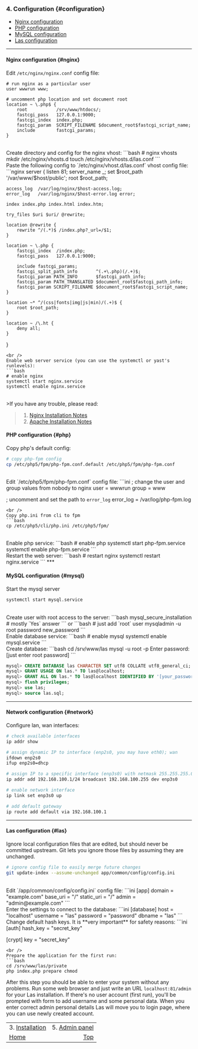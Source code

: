 ### 4. Configuration {#configuration}
- [Nginx configuration](#nginx)
- [PHP configuration](#php)
- [MySQL configuration](#mysql)
- [Las configuration](#las)
***

#### Nginx configuration {#nginx}
Edit `/etc/nginx/nginx.conf` config file:

```nginx
# run nginx as a particular user
user wwwrun www;

# uncomment php location and set document root
location ~ \.php$ {
    root           /srv/www/htdocs/;
    fastcgi_pass   127.0.0.1:9000;
    fastcgi_index  index.php;
    fastcgi_param  SCRIPT_FILENAME $document_root$fastcgi_script_name;
    include        fastcgi_params;
}
```
<br />
Create directory and config for the nginx vhost:
```bash
# nginx vhosts
mkdir /etc/nginx/vhosts.d
touch /etc/nginx/vhosts.d/las.conf
```
<br />
Paste the following config to `/etc/nginx/vhost.d/las.conf` vhost config file:
```nginx
server {
    listen      81;
    server_name _;
    set         $root_path '/var/www/$host/public';
    root        $root_path;

    access_log  /var/log/nginx/$host-access.log;
    error_log   /var/log/nginx/$host-error.log error;

    index index.php index.html index.htm;

    try_files $uri $uri/ @rewrite;

    location @rewrite {
        rewrite ^/(.*)$ /index.php?_url=/$1;
    }

    location ~ \.php {
        fastcgi_index  /index.php;
        fastcgi_pass   127.0.0.1:9000;

        include fastcgi_params;
        fastcgi_split_path_info       ^(.+\.php)(/.+)$;
        fastcgi_param PATH_INFO       $fastcgi_path_info;
        fastcgi_param PATH_TRANSLATED $document_root$fastcgi_path_info;
        fastcgi_param SCRIPT_FILENAME $document_root$fastcgi_script_name;
    }

    location ~* ^/(css|fonts|img|js|min)/(.+)$ {
        root $root_path;
    }

    location ~ /\.ht {
        deny all;
    }
}
```
<br />
Enable web server service (you can use the systemctl or yast's runlevels):
```bash
# enable nginx
systemctl start nginx.service
systemctl enable nginx.service
```
<br />
>If you have any trouble, please read:

>1. [Nginx Installation Notes](configuration/nginx)
>2. [Apache Installation Notes](configuration/apache)

#### PHP configuration {#php}
Copy php's default config:
```bash
# copy php-fpm config
cp /etc/php5/fpm/php-fpm.conf.default /etc/php5/fpm/php-fpm.conf
```
<br />
Edit `/etc/php5/fpm/php-fpm.conf` config file:
```ini
; change the user and group values from nobody to nginx
user = wwwrun
group = www

; uncomment and set the path to `error_log`
error_log = /var/log/php-fpm.log
```
<br />
Copy php.ini from cli to fpm
```bash
cp /etc/php5/cli/php.ini /etc/php5/fpm/
```
<br />
Enable php service:
```bash
# enable php
systemctl start php-fpm.service
systemctl enable php-fpm.service
```
<br />
Restart the web server:
```bash
# restart nginx
systemctl restart nginx.service
```
***

#### MySQL configuration {#mysql}
Start the mysql server
```bash
systemctl start mysql.service
```
<br />
Create user with root access to the server:
```bash
mysql_secure_installation
# mostly `Yes` answer
```
or
```bash
# just add `root` user
mysqladmin -u root password new_password
```
<br />
Enable database service:
```bash
# enable mysql
systemctl enable mysql.service
```
<br />
Create database:
```bash
cd /srv/www/las
mysql -u root -p
Enter password:[just enter root password]
```

```sql
mysql> CREATE DATABASE las CHARACTER SET utf8 COLLATE utf8_general_ci;
mysql> GRANT USAGE ON las.* TO las@localhost;
mysql> GRANT ALL ON las.* TO las@localhost IDENTIFIED BY '[your_password]';
mysql> flush privileges;
mysql> use las;
mysql> source las.sql;
```
***

#### Network configuration {#network}
Configure lan, wan interfaces:
```bash
# check available interfaces
ip addr show

# assign dynamic IP to interface (enp2s0, you may have eth0); wan
ifdown enp2s0
ifup enp2s0=dhcp

# assign IP to a specific interface (enp3s0) with netmask 255.255.255.0 (/24); lan
ip addr add 192.168.100.1/24 broadcast 192.168.100.255 dev enp3s0

# enable network interface
ip link set enp3s0 up

# add default gateway
ip route add default via 192.168.100.1
```
***

#### Las configuration {#las}
Ignore local configuration files that are edited, but should never be committed upstream. Git lets you ignore those files by assuming they are unchanged.
```bash
# ignore config file to easily merge future changes
git update-index --assume-unchanged app/common/config/config.ini
```
<br />
Edit `/app/common/config/config.ini` config file:
```ini
[app]
domain = "example.com"
base_uri = "/"
static_uri = "/"
admin = "admin@example.com"
```
<br />
Enter the settings to connect to the database:
```ini
[database]
host     = "localhost"
username = "las"
password = "password"
dbname   = "las"
```
<br />
Change default hash keys. It is **very important** for safety reasons:
```ini
[auth]
hash_key = "secret_key"

[crypt]
key = "secret_key"
```
<br />
Prepare the application for the first run:
```bash
cd /srv/www/las/private
php index.php prepare chmod
```

After this step you should be able to enter your system without any problems. Run some web browser and just write an URL `localhost:81/admin` for your Las installation. If there's no user account (first run), you'll be prompted with form to add username and some personal data. When you enter correct admin personal details Las will move you to login page, where you can use newly created account.

|                                   |                           |
| :-------------------------------- | ------------------------: |
| 3. [Installation](./installation) | 5. [Admin panel](./admin) |
| [Home](../doc)                    |     [Top](#configuration) |